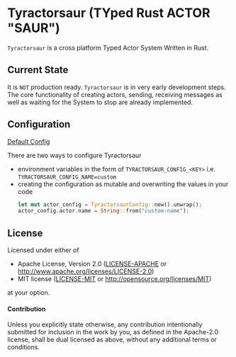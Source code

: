 # Tyractorsaur (TYped Rust ACTOR "SAUR")

`Tyractorsaur` is a cross platform Typed Actor System Written in Rust.

## Current State

It is `NOT` production ready.
`Tyractorsaur` is in very early development steps. The core functionality of creating actors, sending, receiving messages as well as waiting for the System to stop are already implemented.


## Configuration

[Default Config](src/config/default.toml)

There are two ways to configure Tyractorsaur
 - environment variables in the form of `TYRACTORSAUR_CONFIG_<KEY>` i.e. `TYRACTORSAUR_CONFIG_NAME=custom`
 - creating the configuration as mutable and overwriting the values in your code
   ```rust
   let mut actor_config = TyractorsaurConfig::new().unwrap();
   actor_config.actor.name = String::from("custom-name");
   ```

## License

Licensed under either of

* Apache License, Version 2.0 ([LICENSE-APACHE](LICENSE-APACHE) or http://www.apache.org/licenses/LICENSE-2.0)
* MIT license ([LICENSE-MIT](LICENSE-MIT) or http://opensource.org/licenses/MIT)

at your option.


#### Contribution

Unless you explicitly state otherwise, any contribution intentionally submitted
for inclusion in the work by you, as defined in the Apache-2.0 license, shall be
dual licensed as above, without any additional terms or conditions.